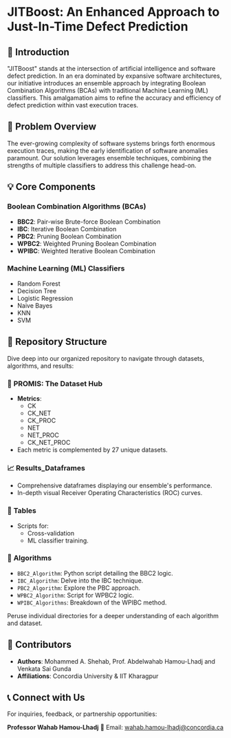# JITBoost: An Enhanced Approach to Just-In-Time Defect Prediction

## 🌟 Introduction

"JITBoost" stands at the intersection of artificial intelligence and software defect prediction. In an era dominated by expansive software architectures, our initiative introduces an ensemble approach by integrating Boolean Combination Algorithms (BCAs) with traditional Machine Learning (ML) classifiers. This amalgamation aims to refine the accuracy and efficiency of defect prediction within vast execution traces.

## 🚀 Problem Overview

The ever-growing complexity of software systems brings forth enormous execution traces, making the early identification of software anomalies paramount. Our solution leverages ensemble techniques, combining the strengths of multiple classifiers to address this challenge head-on.

## 💡 Core Components

### Boolean Combination Algorithms (BCAs)

- **BBC2**: Pair-wise Brute-force Boolean Combination
- **IBC**: Iterative Boolean Combination
- **PBC2**: Pruning Boolean Combination
- **WPBC2**: Weighted Pruning Boolean Combination
- **WPIBC**: Weighted Iterative Boolean Combination

### Machine Learning (ML) Classifiers

- Random Forest
- Decision Tree
- Logistic Regression
- Naive Bayes
- KNN
- SVM

## 📂 Repository Structure

Dive deep into our organized repository to navigate through datasets, algorithms, and results:

### 🌱 **PROMIS**: The Dataset Hub
  - **Metrics**:
    - CK
    - CK_NET
    - CK_PROC
    - NET
    - NET_PROC
    - CK_NET_PROC
  - Each metric is complemented by 27 unique datasets.

### 📈 **Results_Dataframes**
  - Comprehensive dataframes displaying our ensemble's performance.
  - In-depth visual Receiver Operating Characteristics (ROC) curves.

### 🔧 **Tables**
  - Scripts for:
    - Cross-validation
    - ML classifier training.

### 📜 **Algorithms**
  - `BBC2_Algorithm`: Python script detailing the BBC2 logic.
  - `IBC_Algorithm`: Delve into the IBC technique.
  - `PBC2_Algorithm`: Explore the PBC approach.
  - `WPBC2_Algorithm`: Script for WPBC2 logic.
  - `WPIBC_Algorithms`: Breakdown of the WPIBC method.

Peruse individual directories for a deeper understanding of each algorithm and dataset.

## 👥 Contributors

- **Authors**: Mohammed A. Shehab, Prof. Abdelwahab Hamou-Lhadj and Venkata Sai Gunda
- **Affiliations**: Concordia University & IIT Kharagpur

## 📞 Connect with Us

For inquiries, feedback, or partnership opportunities:

**Professor Wahab Hamou-Lhadj**
📧 Email: [wahab.hamou-lhadj@concordia.ca](mailto:wahab.hamou-lhadj@concordia.ca)
